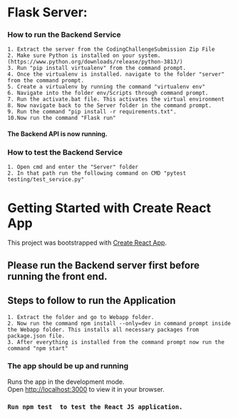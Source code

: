 # Flask Server:

### How to run the Backend Service
    1. Extract the server from the CodingChallengeSubmission Zip File 
    2. Make sure Python is installed on your system. (https://www.python.org/downloads/release/python-3813/) 
    3. Run "pip install virtualenv" from the command prompt.
    4. Once the virtualenv is installed. navigate to the folder "server" from the command prompt.
    5. Create a virtualenv by running the command "virtualenv env"
    6. Navigate into the folder env/Scripts through command prompt.
    7. Run the activate.bat file. This activates the virtual environment
    8. Now navigate back to the Server folder in the command prompt. 
    9. Run the command "pip install -r requirements.txt".
    10.Now run the command "Flask run" 
#### The Backend API is now running. 

### How to test the Backend Service
	1. Open cmd and enter the "Server" folder
	2. In that path run the following command on CMD "pytest testing/test_service.py"

# Getting Started with Create React App

This project was bootstrapped with [Create React App](https://github.com/facebook/create-react-app).
## Please run the Backend server first before running the front end.
## Steps to follow to run the Application
	1. Extract the folder and go to Webapp folder.
	2. Now run the command npm install --only=dev in command prompt inside the Webapp folder. This installs all necessary packages from package.json file.
	3. After everything is installed from the command prompt now run the command "npm start"

### The app should be up and running 

Runs the app in the development mode.\
Open [http://localhost:3000](http://localhost:3000) to view it in your browser.


### `Run npm test  to test the React JS application.` 
